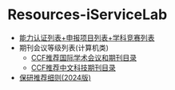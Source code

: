 # Resources-iServiceLab
- [能力认证列表+申报项目列表+学科竞赛列表](CompetitionList.md)
- 期刊会议等级列表(计算机类)
  - [CCF推荐国际学术会议和期刊目录](https://pan.baidu.com/s/1b7SFUCxQAqC89I74N5vkNA?)
  - [CCF推荐中文科技期刊目录](https://pan.baidu.com/s/1RwtjPLDyi3QRXtI-vGGQYg?)
- [保研推荐细则(2024版)](https://computer.hnust.edu.cn/tzgg/075199e1224944eab1cf21ae5a188efa.htm)
